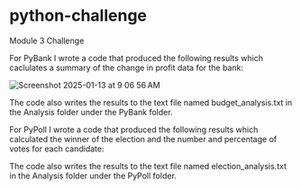 # python-challenge
Module 3 Challenge

For PyBank I wrote a code that produced the following results which caclulates a summary of the change in profit data for the bank:

![Screenshot 2025-01-13 at 9 06 56 AM](https://github.com/user-attachments/assets/efc0b396-40fd-495b-b66a-1e5953706174)

The code also writes the results to the text file named budget_analysis.txt in the Analysis folder under the PyBank folder. 

For PyPoll I wrote a code that produced the following results which calculated the winner of the election and the number and percentage of votes for each candidate:



The code also writes the results to the text file named election_analysis.txt in the Analysis folder under the PyPoll folder.